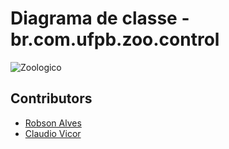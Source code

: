 # Diagrama de classe - br.com.ufpb.zoo.control

![Zoologico](https://img.elo7.com.br/product/original/1516493/painel-zoologico-1-50x1-00m-bela-e-fera.jpg)

## Contributors

* [Robson Alves](https://github.com/robsonalvz)
* [Claudio Vicor](https://github.com/ClaudioVic)
